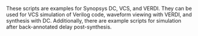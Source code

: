 These scripts are examples for Synopsys DC, VCS, and VERDI. They can be used for VCS simulation of Verilog code, waveform viewing with VERDI, and synthesis with DC. Additionally, there are example scripts for simulation after back-annotated delay post-synthesis.
